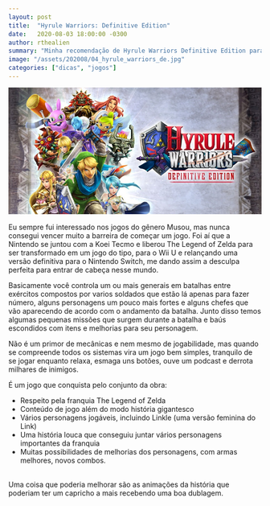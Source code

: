 ```yaml
---
layout: post
title:  "Hyrule Warriors: Definitive Edition"
date:   2020-08-03 18:00:00 -0300
author: rthealien
summary: "Minha recomendação de Hyrule Warriors Definitive Edition para Nintendo Switch"
image: "/assets/202008/04_hyrule_warriors_de.jpg"
categories: ["dicas", "jogos"]
---
```


![Hyrule Warriors: Definitive Edition - Nintendo Switch](/assets/202008/04_hyrule_warriors_de.jpg)

Eu sempre fui interessado nos jogos do gênero Musou, mas nunca consegui vencer muito a barreira de começar um jogo. Foi aí que a Nintendo se juntou com a Koei Tecmo e liberou The Legend of Zelda para ser transformado em um jogo do tipo, para o Wii U e relançando uma versão definitiva para o Nintendo Switch, me dando assim a desculpa perfeita para entrar de cabeça nesse mundo.

Basicamente você controla um ou mais generais em batalhas entre exércitos compostos por varios soldados que estão lá apenas para fazer número, alguns personagens um pouco mais fortes e alguns chefes que vão aparecendo de acordo com o andamento da batalha. Junto disso temos algumas pequenas missões que surgem durante a batalha e baús escondidos com itens e melhorias para seu personagem. 

Não é um primor de mecânicas e nem mesmo de jogabilidade, mas quando se compreende todos os sistemas vira um jogo bem simples, tranquilo de se jogar enquanto relaxa, esmaga uns botões, ouve um podcast e derrota milhares de inimigos.

É um jogo que conquista pelo conjunto da obra:

* Respeito pela franquia The Legend of Zelda
* Conteúdo de jogo além do modo história gigantesco
* Vários personagens jogáveis, incluindo Linkle (uma versão feminina do Link)
* Uma história louca que conseguiu juntar vários personagens importantes da franquia
* Muitas possibilidades de melhorias dos personagens, com armas melhores, novos combos.

<br/>
Uma coisa que poderia melhorar são as animações da história que poderiam ter um capricho a mais recebendo uma boa dublagem.